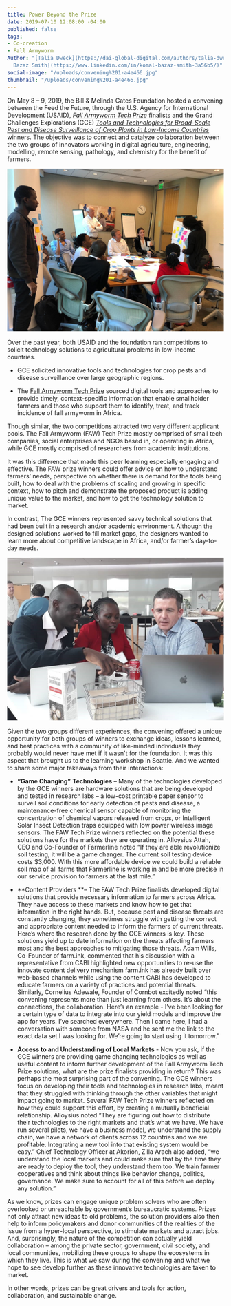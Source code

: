 ```yaml
---
title: Power Beyond the Prize
date: 2019-07-10 12:08:00 -04:00
published: false
tags:
- Co-creation
- Fall Armyworm
Author: "[Talia Dweck](https://dai-global-digital.com/authors/talia-dweck/) [Komal
  Bazaz Smith](https://www.linkedin.com/in/komal-bazaz-smith-3a56b5/)"
social-image: "/uploads/convening%201-a4e466.jpg"
thumbnail: "/uploads/convening%201-a4e466.jpg"
---
```


On May 8 – 9, 2019, the Bill & Melinda Gates Foundation hosted a convening between the Feed the Future, through the U.S. Agency for International Development (USAID), *[Fall Armyworm Tech Prize](https://fallarmywormtech.challenges.org/)* finalists and the Grand Challenges Explorations (GCE) *[Tools and Technologies for Broad-Scale Pest and Disease Surveillance of Crop Plants in Low-Income Countries](https://gcgh.grandchallenges.org/challenge/tools-and-technologies-broad-scale-disease-surveillance-crop-plants-low-income-countries)*[ ](https://gcgh.grandchallenges.org/challenge/tools-and-technologies-broad-scale-disease-surveillance-crop-plants-low-income-countries)winners. The objective was to connect and catalyze collaboration between the two groups of innovators working in digital agriculture, engineering, modelling, remote sensing, pathology, and chemistry for the benefit of farmers.

<!--more-->

![convening 1.jpg](/uploads/convening%201.jpg)

Over the past year, both USAID and the foundation ran competitions to solicit technology solutions to agricultural problems in low-income countries.

* GCE solicited innovative tools and technologies for crop pests and disease surveillance over large geographic regions.

* The [Fall Armyworm Tech Prize](https://fallarmywormtech.challenges.org/news-and-blogs/) sourced digital tools and approaches to provide timely, context-specific information that enable smallholder farmers and those who support them to identify, treat, and track incidence of fall armyworm in Africa.

Though similar, the two competitions attracted two very different applicant pools. The Fall Armyworm (FAW) Tech Prize mostly comprised of small tech companies, social enterprises and NGOs based in, or operating in Africa, while GCE mostly comprised of researchers from academic institutions.

It was this difference that made this peer learning especially engaging and effective. The FAW prize winners could offer advice on how to understand farmers’ needs, perspective on whether there is demand for the tools being built, how to deal with the problems of scaling and growing in specific context, how to pitch and demonstrate the proposed product is adding unique value to the market, and how to get the technology solution to market.

In contrast, The GCE winners represented savvy technical solutions that had been built in a research and/or academic environment. Although the designed solutions worked to fill market gaps, the designers wanted to learn more about competitive landscape in Africa, and/or farmer’s day-to-day needs.

![convening 2.jpg](/uploads/convening%202.jpg)

Given the two groups different experiences, the convening offered a unique opportunity for both groups of winners to exchange ideas, lessons learned, and best practices with a community of like-minded individuals they probably would never have met if it wasn't for the foundation. It was this aspect that brought us to the learning workshop in Seattle. And we wanted to share some major takeaways from their interactions:

* **“Game Changing”** **Technologies** – Many of the technologies developed by the GCE winners are hardware solutions that are being developed and tested in research labs – a low-cost printable paper sensor to surveil soil conditions for early detection of pests and disease, a maintenance-free chemical sensor capable of monitoring the concentration of chemical vapors released from crops, or Intelligent Solar Insect Detection traps equipped with low power wireless image sensors. The FAW Tech Prize winners reflected on the potential these solutions have for the markets they are operating in. Alloysius Attah, CEO and Co-Founder of Farmerline noted “If they are able revolutionize soil testing, it will be a game changer. The current soil testing device costs $3,000. With this more affordable device we could build a reliable soil map of all farms that Farmerline is working in and be more precise in our service provision to farmers at the last mile.”

* **Content Providers **– The FAW Tech Prize finalists developed digital solutions that provide necessary information to farmers across Africa. They have access to these markets and know how to get that information in the right hands. But, because pest and disease threats are constantly changing, they sometimes struggle with getting the correct and appropriate content needed to inform the farmers of current threats. Here’s where the research done by the GCE winners is key. These solutions yield up to date information on the threats affecting farmers most and the best approaches to mitigating those threats. Adam Wills, Co-Founder of farm.ink, commented that his discussion with a representative from CABI highlighted new opportunities to re-use the innovate content delivery mechanism farm.ink has already built over web-based channels while using the content CABI has developed to educate farmers on a variety of practices and potential threats. Similarly, Cornelius Adewale, Founder of Cornbot excitedly noted “this convening represents more than just learning from others. It’s about the connections, the collaboration. Here’s an example - I’ve been looking for a certain type of data to integrate into our yield models and improve the app for years. I’ve searched everywhere. Then I came here, I had a conversation with someone from NASA and he sent me the link to the exact data set I was looking for. We’re going to start using it tomorrow.”

* **Access to and Understanding of Local Markets** - Now you ask, if the GCE winners are providing game changing technologies as well as useful content to inform further development of the Fall Armyworm Tech Prize solutions, what are the prize finalists providing in return? This was perhaps the most surprising part of the convening. The GCE winners focus on developing their tools and technologies in research labs, meant that they struggled with thinking through the other variables that might impact going to market. Several FAW Tech Prize winners reflected on how they could support this effort, by creating a mutually beneficial relationship. Alloysius noted “They are figuring out how to distribute their technologies to the right markets and that’s what we have. We have run several pilots, we have a business model, we understand the supply chain, we have a network of clients across 12 countries and we are profitable. Integrating a new tool into that existing system would be easy.” Chief Technology Officer at Akorion, Zilla Arach also added, “we understand the local markets and could make sure that by the time they are ready to deploy the tool, they understand them too. We train farmer cooperatives and think about things like behavior change, politics, governance. We make sure to account for all of this before we deploy any solution.”

As we know, prizes can engage unique problem solvers who are often overlooked or unreachable by government’s bureaucratic systems. Prizes not only attract new ideas to old problems, the solution providers also then help to inform policymakers and donor communities of the realities of the issue from a hyper-local perspective, to stimulate markets and attract jobs. And, surprisingly, the nature of the competition can actually yield collaboration – among the private sector, government, civil society, and local communities, mobilizing these groups to shape the ecosystems in which they live. This is what we saw during the convening and what we hope to see develop further as these innovative technologies are taken to market.

In other words, prizes can be great drivers and tools for action, collaboration, and sustainable change.
